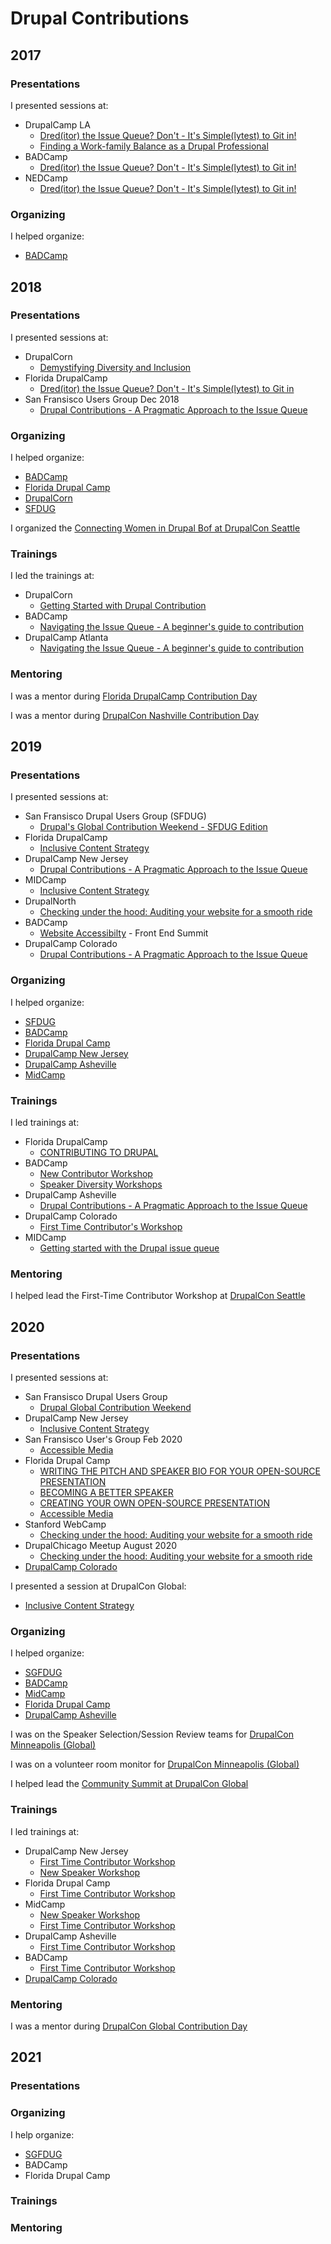 # Drupal Contributions

## 2017

### Presentations
I presented sessions at:
 * DrupalCamp LA
   * [Dred(itor) the Issue Queue? Don't - It's Simple(lytest) to Git in!](http://2017.drupalcampla.com/sessions/dreditor-issue-queue-dont-its-simplelytest-git)
   * [Finding a Work-family Balance as a Drupal Professional](http://2017.drupalcampla.com/sessions/finding-work-family-balance-drupal-professional)
 * BADCamp
   * [Dred(itor) the Issue Queue? Don't - It's Simple(lytest) to Git in!](https://2017.badcamp.net/session/coding-development/beginner/dreditor-issue-queue-dont-its-simplelytest-git)
 * NEDCamp
   * [Dred(itor) the Issue Queue? Don't - It's Simple(lytest) to Git in!](https://drupal.tv/external-video/2017-11-18/dreditor-issue-queue-dont-its-simplelytest-git)

### Organizing
I helped organize:
 * [BADCamp](https://2017.badcamp.net/)


## 2018

### Presentations
I presented sessions at:
 * DrupalCorn
   * [Demystifying Diversity and Inclusion](http://2018.drupalcorn.org/session/demystifying-diversity-and-inclusion/index.html)
 * Florida DrupalCamp
   * [Dred(itor) the Issue Queue? Don't - It's Simple(lytest) to Git in](http://2018.fldrupal.camp/sessions/beginner-track/dreditor-issue-queue-dont-its-simplelytest-git/index.html)
 * San Fransisco Users Group Dec 2018
   * [Drupal Contributions - A Pragmatic Approach to the Issue Queue](https://www.meetup.com/SFDUG-San-Francisco-Drupal-Users-group/events/jhskqpyxqbrb/)

### Organizing
I helped organize:
 * [BADCamp](https://2018.badcamp.org/)
 * [Florida Drupal Camp](http://2018.fldrupal.camp/)
 * [DrupalCorn](http://2018.drupalcorn.org/)
 * [SFDUG](https://www.meetup.com/SFDUG-San-Francisco-Drupal-Users-group)

I organized the [Connecting Women in Drupal Bof at DrupalCon Seattle](https://events.drupal.org/nashville2018/bofs/connecting-women-drupal)

### Trainings
I led the trainings at:
 * DrupalCorn
   * [Getting Started with Drupal Contribution](http://2018.drupalcorn.org/training/contrib/index.html)
 * BADCamp
   * [Navigating the Issue Queue - A beginner's guide to contribution](https://2018.badcamp.org/trainings/navigating-issue-queue-beginners-guide-contribution-half-day-training)
 * DrupalCamp Atlanta
   * [Navigating the Issue Queue - A beginner's guide to contribution](https://www.drupalcampatlanta.com/2018/navigating-issue-queue-beginners-guide-contribution)

### Mentoring
I was a mentor during [Florida DrupalCamp Contribution Day](http://2018.fldrupal.camp/contribution-sprints/index.html)

I was a mentor during [DrupalCon Nashville Contribution Day](https://events.drupal.org/nashville2018/sprints)


## 2019

### Presentations
I presented sessions at:
 * San Fransisco Drupal Users Group (SFDUG)
   * [Drupal's Global Contribution Weekend - SFDUG Edition](https://www.meetup.com/SFDUG-San-Francisco-Drupal-Users-group/events/jhskqpyzcbnb/)
 * Florida DrupalCamp
   * [Inclusive Content Strategy](http://2019.fldrupal.camp/sessions/beginner-track/inclusive-content-strategy/index.html)
 * DrupalCamp New Jersey
   * [Drupal Contributions - A Pragmatic Approach to the Issue Queue](https://www.drupalcampnj.org/archives/2019/sessions/drupal-contributions-pragmatic-approach-issue-queue.htm)
 * MIDCamp
   * [Inclusive Content Strategy](https://www.midcamp.org/2019/topic-proposal/inclusive-content-strategy)
 * DrupalNorth
   * [Checking under the hood: Auditing your website for a smooth ride](http://2019.drupalnorth.org/en/session/checking-under-hood-auditing-your-website-smooth-ride.html)
 * BADCamp
   * [Website Accessibilty](https://2019.badcamp.org/summit/front-end-summit) - Front End Summit
 * DrupalCamp Colorado
   * [Drupal Contributions - A Pragmatic Approach to the Issue Queue](https://2019.drupalcampcolorado.org/sessions/drupal-contributions-pragmatic-approach-issue-queue.html)

### Organizing
I helped organize:
 * [SFDUG](https://www.meetup.com/SFDUG-San-Francisco-Drupal-Users-group)
 * [BADCamp](https://2019.badcamp.org/)
 * [Florida Drupal Camp](http://2019.fldrupal.camp/)
 * [DrupalCamp New Jersey](https://www.drupalcampnj.org/archives/2019/index.html)
 * [DrupalCamp Asheville](https://www.drupalasheville.com/2019)
 * [MidCamp](https://www.midcamp.org/2019)


### Trainings
I led trainings at:
 * Florida DrupalCamp
   * [CONTRIBUTING TO DRUPAL](http://2019.fldrupal.camp/training/contributing-drupal/index.html)
 * BADCamp
   * [New Contributor Workshop](https://2019.badcamp.org/training/new-contributor-workshop)
   * [Speaker Diversity Workshops]()
 * DrupalCamp Asheville
   * [Drupal Contributions - A Pragmatic Approach to the Issue Queue](https://www.drupalasheville.com/2019/session/drupal-contributions-pragmatic-approach-issue-queue)
 * DrupalCamp Colorado
   * [First Time Contributor's Workshop](https://2019.drupalcampcolorado.org/contribution-day.html)
 * MIDCamp
   * [Getting started with the Drupal issue queue](https://www.midcamp.org/2019/training-proposal/getting-started-drupal-issue-queue)


### Mentoring
I helped lead the First-Time Contributor Workshop at [DrupalCon Seattle](https://events.drupal.org/seattle2019/first-time-contributor-workshop-1)


## 2020

### Presentations
I presented sessions at:
 * San Fransisco Drupal Users Group
   * [Drupal Global Contribution Weekend](https://www.meetup.com/SFDUG-San-Francisco-Drupal-Users-group/events/266758018/)
 * DrupalCamp New Jersey
   * [Inclusive Content Strategy]()
 * San Fransisco User's Group Feb 2020
   * [Accessible Media](https://www.meetup.com/SFDUG-San-Francisco-Drupal-Users-group/events/268127337/)
 * Florida Drupal Camp
   * [WRITING THE PITCH AND SPEAKER BIO FOR YOUR OPEN-SOURCE PRESENTATION](http://2020.fldrupal.camp/sessions/beginner-track/writing-pitch-and-speaker-bio-your-open-source-presentation/index.html)
   * [BECOMING A BETTER SPEAKER](http://2020.fldrupal.camp/sessions/beginner-track/becoming-better-speaker/index.html)
   * [CREATING YOUR OWN OPEN-SOURCE PRESENTATION](http://2020.fldrupal.camp/sessions/beginner-track/creating-your-own-open-source-presentation/index.html)
   * [Accessible Media](http://2020.fldrupal.camp/sessions/design-theming-front-end-development/accessible-media/index.html)
 * Stanford WebCamp
   * [Checking under the hood: Auditing your website for a smooth ride](https://webcamp.stanford.edu/session/checking-under-hood-auditing-your-website-smooth-ride-0)
 * DrupalChicago Meetup August 2020
   * [Checking under the hood: Auditing your website for a smooth ride](https://www.meetup.com/drupalchicago/events/271952692/)
 * [DrupalCamp Colorado](https://2020.drupalcampcolorado.org/)

I presented a session at DrupalCon Global:
 * [Inclusive Content Strategy](https://events.drupal.org/global2020/sessions/inclusive-content-strategy)

### Organizing
I helped organize:
 * [SGFDUG](https://www.meetup.com/SFDUG-San-Francisco-Drupal-Users-group)
 * [BADCamp](https://2020.badcamp.org/)
 * [MidCamp](https://www.midcamp.org/)
 * [Florida Drupal Camp](http://2020.fldrupal.camp/)
 * [DrupalCamp Asheville](https://www.drupalasheville.com/)

I was on the Speaker Selection/Session Review teams for [DrupalCon Minneapolis (Global)](https://events.drupal.org/global2020)

I was on a volunteer room monitor for [DrupalCon Minneapolis (Global)](https://events.drupal.org/global2020)

I helped lead the [Community Summit at DrupalCon Global](https://events.drupal.org/global2020/program/summit/community)

### Trainings
I led trainings at:
 * DrupalCamp New Jersey
   * [First Time Contributor Workshop](https://www.drupalcampnj.org/program/mentoring-collaboration)
   * [New Speaker Workshop](https://www.drupalcampnj.org/program/trainings)
 * Florida Drupal Camp
   * [First Time Contributor Workshop](http://2020.fldrupal.camp/sessions/beginner-track/first-time-contribution-workshop/index.html)
 * MidCamp
   * [New Speaker Workshop](https://www.midcamp.org/2020/topic-proposal/half-day-speaker-diversity-workshop)
   * [First Time Contributor Workshop](https://www.midcamp.org/2020/training-proposal/saturday-first-time-contributor-workshop-10am-noon)
 * DrupalCamp Asheville
   * [First Time Contributor Workshop](https://www.drupalasheville.com/2020/session/first-time-contributor-workshop-morning)
 * BADCamp
   * [First Time Contributor Workshop](https://2020.badcamp.org/training/new-contributor-workshop)
 * [DrupalCamp Colorado](https://2020.drupalcampcolorado.org/)


### Mentoring
I was a mentor during [DrupalCon Global Contribution Day](https://events.drupal.org/minneapolis2020/mentored-contribution)


## 2021

### Presentations

### Organizing
I help organize:
 * [SGFDUG](https://www.meetup.com/SFDUG-San-Francisco-Drupal-Users-group)
 * BADCamp
 * Florida Drupal Camp

### Trainings

### Mentoring
